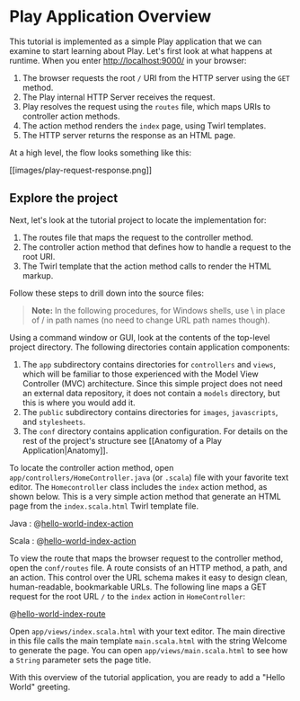 <!--- Copyright (C) 2009-2018 Lightbend Inc. <https://www.lightbend.com> -->

# Play Application Overview

This tutorial is implemented as a simple Play application that we can examine to start learning about Play. Let's first look at what happens at runtime. When you enter <http://localhost:9000/> in your browser:

1. The browser requests the root `/` URI from the HTTP server using the `GET` method.
1. The Play internal HTTP Server receives the request.
1. Play resolves the request using the `routes` file, which maps URIs to controller action methods.
1. The action method renders the `index` page, using Twirl templates.
1. The HTTP server returns the response as an HTML page.

At a high level, the flow looks something like this:

[[images/play-request-response.png]]

## Explore the project

Next, let's look at the tutorial project to locate the implementation for:

1. The routes file that maps the request to the controller method.
1. The controller action method that defines how to handle a request to the root URI.
1. The Twirl template that the action method calls to render the HTML markup.

Follow these steps to drill down into the source files:

> **Note:** In the following procedures, for Windows shells, use \ in place of / in path names (no need to change URL path names though).

Using a command window or GUI, look at the contents of the top-level project directory. The following directories contain application components:

1. The `app` subdirectory contains directories for `controllers` and `views`, which will be familiar to those experienced with the Model View Controller (MVC) architecture. Since this simple project does not need an external data repository, it does not contain a `models` directory, but this is where you would add it.
1. The `public` subdirectory contains directories for `images`, `javascripts`, and `stylesheets`.
1. The `conf` directory contains application configuration. For details on the rest of the project's structure see [[Anatomy of a Play Application|Anatomy]].

To locate the controller action method, open `app/controllers/HomeController.java` (or `.scala`) file with your favorite text editor. The `Homecontroller` class includes the `index` action method, as shown below. This is a very simple action method that generate an HTML page from the `index.scala.html` Twirl template file.

Java
: 
@[hello-world-index-action](code/javaguide/hello/HelloController.java)

Scala
: 
@[hello-world-index-action](code/scalaguide/hello/HelloController.scala)

To view the route that maps the browser request to the controller method, open the `conf/routes` file. A route consists of an HTTP method, a path, and an action. This control over the URL schema makes it easy to design clean, human-readable, bookmarkable URLs. The following line maps a GET request for the root URL `/` to the `index` action in `HomeController`:

@[hello-world-index-route](code/routes)

Open `app/views/index.scala.html` with your text editor. The main directive in this file calls the main template `main.scala.html` with the string Welcome to generate the page. You can open `app/views/main.scala.html` to see how a `String` parameter sets the page title.

With this overview of the tutorial application, you are ready to add a "Hello World" greeting.